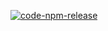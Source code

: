 [![code-npm-release](https://github.com/yanchumak/neboaws/actions/workflows/code-npm-release.yml/badge.svg?branch=main)](https://github.com/yanchumak/neboaws/actions/workflows/code-npm-release.yml)